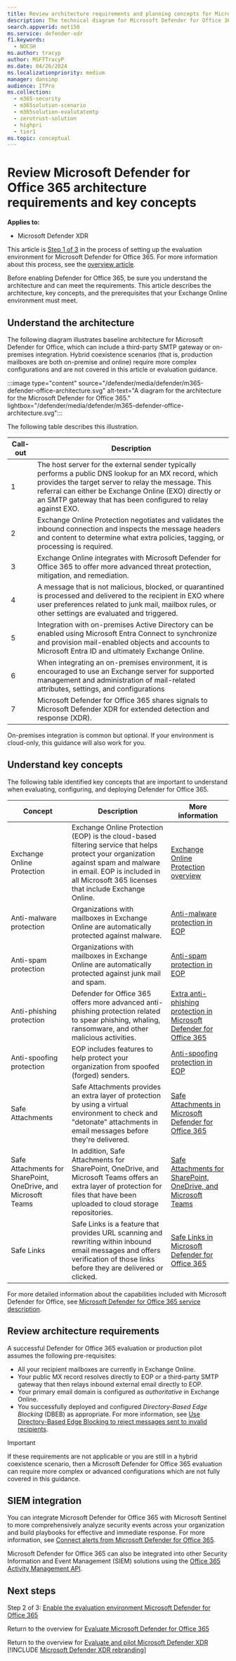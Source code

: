 ```yaml
---
title: Review architecture requirements and planning concepts for Microsoft Defender for Office 365
description: The technical diagram for Microsoft Defender for Office 365 in Microsoft Defender XDR will help you understand identity at Microsoft 365 before you build your trial lab or pilot environment.
search.appverid: met150
ms.service: defender-xdr
f1.keywords:
  - NOCSH
ms.author: tracyp
author: MSFTTracyP
ms.date: 04/26/2024
ms.localizationpriority: medium
manager: dansimp
audience: ITPro
ms.collection:
  - m365-security
  - m365solution-scenario
  - m365solution-evalutatemtp
  - zerotrust-solution
  - highpri
  - tier1
ms.topic: conceptual
---
```


# Review Microsoft Defender for Office 365 architecture requirements and key concepts

**Applies to:**
- Microsoft Defender XDR

This article is [Step 1 of 3](eval-defender-office-365-overview.md) in the process of setting up the evaluation environment for Microsoft Defender for Office 365. For more information about this process, see the [overview article](eval-defender-office-365-overview.md).

Before enabling Defender for Office 365, be sure you understand the architecture and can meet the requirements. This article describes the architecture, key concepts, and the prerequisites that your Exchange Online environment must meet.

## Understand the architecture

The following diagram illustrates baseline architecture for Microsoft Defender for Office, which can include a third-party SMTP gateway or on-premises integration. Hybrid coexistence scenarios (that is, production mailboxes are both on-premise and online) require more complex configurations and are not covered in this article or evaluation guidance.

:::image type="content" source="/defender/media/defender/m365-defender-office-architecture.svg" alt-text="A diagram for the architecture for the Microsoft Defender for Office 365." lightbox="/defender/media/defender/m365-defender-office-architecture.svg":::

The following table describes this illustration.

|Call-out|Description|
|---|---|
|1|The host server for the external sender typically performs a public DNS lookup for an MX record, which provides the target server to relay the message. This referral can either be Exchange Online (EXO) directly or an SMTP gateway that has been configured to relay against EXO.|
|2|Exchange Online Protection negotiates and validates the inbound connection and inspects the message headers and content to determine what extra policies, tagging, or processing is required.|
|3|Exchange Online integrates with Microsoft Defender for Office 365 to offer more advanced threat protection, mitigation, and remediation.|
|4|A message that is not malicious, blocked, or quarantined is processed and delivered to the recipient in EXO where user preferences related to junk mail, mailbox rules, or other settings are evaluated and triggered.|
|5|Integration with on-premises Active Directory can be enabled using Microsoft Entra Connect to synchronize and provision mail-enabled objects and accounts to Microsoft Entra ID and ultimately Exchange Online.|
|6|When integrating an on-premises environment, it is encouraged to use an Exchange server for supported management and administration of mail-related attributes, settings, and configurations|
|7|Microsoft Defender for Office 365 shares signals to Microsoft Defender XDR for extended detection and response (XDR).|

On-premises integration is common but optional. If your environment is cloud-only, this guidance will also work for you.

## Understand key concepts

The following table identified key concepts that are important to understand when evaluating, configuring, and deploying Defender for Office 365.

|Concept|Description|More information|
|---|---|---|
|Exchange Online Protection|Exchange Online Protection (EOP) is the cloud-based filtering service that helps protect your organization against spam and malware in email. EOP is included in all Microsoft 365 licenses that include Exchange Online.|[Exchange Online Protection overview](/defender-office-365/eop-about)|
|Anti-malware protection|Organizations with mailboxes in Exchange Online are automatically protected against malware.|[Anti-malware protection in EOP](/defender-office-365/anti-malware-protection-about)|
|Anti-spam protection|Organizations with mailboxes in Exchange Online are automatically protected against junk mail and spam.|[Anti-spam protection in EOP](/defender-office-365/anti-spam-protection-about)|
|Anti-phishing protection|Defender for Office 365 offers more advanced anti-phishing protection related to spear phishing, whaling, ransomware, and other malicious activities.|[Extra anti-phishing protection in Microsoft Defender for Office 365](/defender-office-365/anti-phishing-protection-about)|
|Anti-spoofing protection|EOP includes features to help protect your organization from spoofed (forged) senders.|[Anti-spoofing protection in EOP](/defender-office-365/anti-phishing-protection-spoofing-about)|
|Safe Attachments|Safe Attachments provides an extra layer of protection by using a virtual environment to check and "detonate" attachments in email messages before they're delivered.|[Safe Attachments in Microsoft Defender for Office 365](/defender-office-365/safe-attachments-about)|
|Safe Attachments for SharePoint, OneDrive, and Microsoft Teams|In addition, Safe Attachments for SharePoint, OneDrive, and Microsoft Teams offers an extra layer of protection for files that have been uploaded to cloud storage repositories.|[Safe Attachments for SharePoint, OneDrive, and Microsoft Teams](/defender-office-365/safe-attachments-for-spo-odfb-teams-about)|
|Safe Links|Safe Links is a feature that provides URL scanning and rewriting within inbound email messages and offers verification of those links before they are delivered or clicked.|[Safe Links in Microsoft Defender for Office 365](/defender-office-365/safe-links-about)|

For more detailed information about the capabilities included with Microsoft Defender for Office, see [Microsoft Defender for Office 365 service description](/office365/servicedescriptions/office-365-advanced-threat-protection-service-description).

## Review architecture requirements

A successful Defender for Office 365 evaluation or production pilot assumes the following pre-requisites:

- All your recipient mailboxes are currently in Exchange Online.
- Your public MX record resolves directly to EOP or a third-party SMTP gateway that then relays inbound external email directly to EOP.
- Your primary email domain is configured as *authoritative* in Exchange Online.
- You successfully deployed and configured *Directory-Based Edge Blocking* (DBEB) as appropriate. For more information, see [Use Directory-Based Edge Blocking to reject messages sent to invalid recipients](/exchange/mail-flow-best-practices/use-directory-based-edge-blocking).

> [!IMPORTANT]
> If these requirements are not applicable or you are still in a hybrid coexistence scenario, then a Microsoft Defender for Office 365 evaluation can require more complex or advanced configurations which are not fully covered in this guidance.

## SIEM integration

You can integrate Microsoft Defender for Office 365 with Microsoft Sentinel to more comprehensively analyze security events across your organization and build playbooks for effective and immediate response. For more information, see [Connect alerts from Microsoft Defender for Office 365](/azure/sentinel/connect-office-365-advanced-threat-protection).

Microsoft Defender for Office 365 can also be integrated into other Security Information and Event Management (SIEM) solutions using the [Office 365 Activity Management API](/office/office-365-management-api/office-365-management-activity-api-reference).

## Next steps

Step 2 of 3: [Enable the evaluation environment Microsoft Defender for Office 365](eval-defender-office-365-enable-eval.md)

Return to the overview for [Evaluate Microsoft Defender for Office 365](eval-defender-office-365-overview.md)

Return to the overview for [Evaluate and pilot Microsoft Defender XDR](eval-overview.md)
[!INCLUDE [Microsoft Defender XDR rebranding](../includes/defender-m3d-techcommunity.md)]

